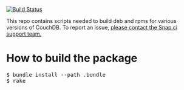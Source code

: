 [![Build Status](https://snap-ci.com/snap-ci/couchdb-build/branch/master/build_image)](https://snap-ci.com/snap-ci/couchdb-build/branch/master)

This repo contains scripts needed to build deb and rpms for various versions of CouchDB. To report an issue, [please contact the Snap.ci support team.](https://snap-ci.com/contact-us)

# How to build the package

<pre>
$ bundle install --path .bundle
$ rake
</pre>
